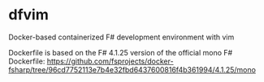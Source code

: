 # dfvim
Docker-based containerized F# development environment with vim

Dockerfile is based on the F# 4.1.25 version of the official mono F# Dockerfile: https://github.com/fsprojects/docker-fsharp/tree/96cd7752113e7b4e32fbd6437600816f4b361994/4.1.25/mono
